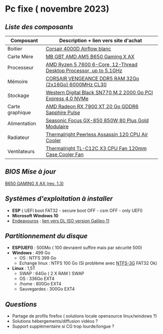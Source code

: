 # Pc fixe ( novembre 2023)
## _Liste des composants_
| Composant | Description + lien vers site d'achat |
| ------ | ------ |
| Boitier | [Corsair 4000D Airflow blanc](https://www.topachat.com/pages/detail2_cat_est_micro_puis_rubrique_est_w_boi_sa_puis_ref_est_in20004228.html)  |
| Carte Mère | [MB GBT AMD AM5 B650 Gaming X AX](https://www.amazon.fr/dp/B0BKPTTHXM) |
| Processeur | [AMD Ryzen 5 7600 6-Core, 12-Thread Desktop Processor, up to 5.1GHz](https://www.amazon.de/dp/B0BMQJWBDM) |
| Mémoire | [CORSAIR VENGEANCE DDR5 RAM 32Go (2x16Go) 6000MHz CL30](https://www.amazon.fr/dp/B0C3RYHZJQ) |
| Stockage | [Western Digital Black SN770 M.2 2000 Go PCI Express 4.0 NVMe](https://www.pccomponentes.fr/western-digital-black-sn770-m2-2000-go-pci-express-40-nvme) |
| Carte graphique | [AMD Radeon RX 7900 XT 20 Go GDDR6 Sapphire Pulse](https://www.pccomponentes.fr/amd-radeon-rx-7900-xt-20-go-gddr6-sapphire-pulse) |
| Alimentation | [Seasonic Focus GX-850 850W 80 Plus Gold Modulaire](https://www.pccomponentes.fr/seasonic-focus-gx-850-850w-80-plus-gold-modulaire) |
| Radiateur | [Thermalright Peerless Assassin 120 CPU Air Cooler](https://www.amazon.fr/dp/B09NS9Z5BB) |
| Ventilateurs | [Thermalright TL-C12C X3 CPU Fan 120mm Case Cooler Fan](https://www.amazon.fr/dp/B0BQD467JL ) |

## _BIOS Mise à jour_
[B650 GAMING X AX (rev. 1.3)](https://www.gigabyte.com/fr/Motherboard/B650-GAMING-X-AX-rev-13/support#support-dl-bios)

## _Systèmes d'exploitation à installer_
- **ESP** ( UEFI boot FAT32 - secure boot OFF - csm OFF - only UEFI)
- **Microsoft Windows 10**
- [Endeavouros](https://endeavouros.com/) : [lien vers DL ISO version Galileo 11](https://endeavour.remi.lu/iso/Endeavouros-Galileo-11-2023.iso)

## _Partitionnement du disque_
- **ESP(UEFI)** : 500Mo ( 100 devraient suffire mais par sécurité 500)
- **Windows** : 499 Go
  - OS : NTFS 399 Go
  - Echange linux : NTFS 100 Go (Si problème avec [NTFS-3G](https://wiki.archlinux.org/title/NTFS-3G#Installation) FAT32 Ok)
- **Linux** : 1,5T 
  - SWAP : 64Go ( 2 X RAM ) SWAP
  - OS : 336Go EXT4
  - /home : 800Go EXT4
  - Sauvegardes : 300Go EXT4 

## _Questions_
- Partage de profils firefox ( solutions locale opensource linux/windows ?)
- Solutions hébergements/diffusion vidéos ?
- Support supplémentaire si CG trop lourde/longue ?
